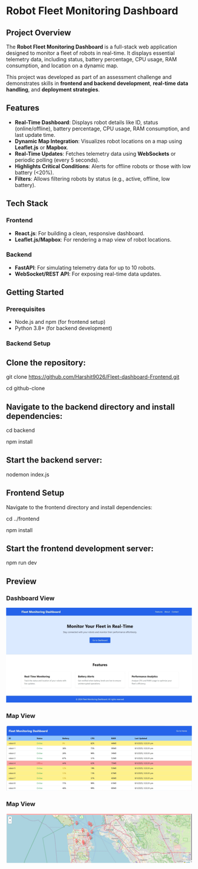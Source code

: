 # Robot Fleet Monitoring Dashboard  

## Project Overview  
The **Robot Fleet Monitoring Dashboard** is a full-stack web application designed to monitor a fleet of robots in real-time. It displays essential telemetry data, including status, battery percentage, CPU usage, RAM consumption, and location on a dynamic map.  

This project was developed as part of an assessment challenge and demonstrates skills in **frontend and backend development**, **real-time data handling**, and **deployment strategies**.  

## Features  
- **Real-Time Dashboard**: Displays robot details like ID, status (online/offline), battery percentage, CPU usage, RAM consumption, and last update time.  
- **Dynamic Map Integration**: Visualizes robot locations on a map using **Leaflet.js** or **Mapbox**.  
- **Real-Time Updates**: Fetches telemetry data using **WebSockets** or periodic polling (every 5 seconds).  
- **Highlights Critical Conditions**: Alerts for offline robots or those with low battery (<20%).  
- **Filters**: Allows filtering robots by status (e.g., active, offline, low battery).

## Tech Stack  
### Frontend  
- **React.js**: For building a clean, responsive dashboard.  
- **Leaflet.js/Mapbox**: For rendering a map view of robot locations.  

### Backend  
- **FastAPI**: For simulating telemetry data for up to 10 robots.  
- **WebSocket/REST API**: For exposing real-time data updates.

## Getting Started  

### Prerequisites  
- Node.js and npm (for frontend setup)  
- Python 3.8+ (for backend development)

### Backend Setup
## Clone the repository:
  git clone https://github.com/Harshit9026/Fleet-dashboard-Frontend.git
   
   cd github-clone
   
## Navigate to the backend directory and install dependencies:

cd backend

npm install


## Start the backend server:

nodemon index.js

## Frontend Setup

Navigate to the frontend directory and install dependencies:

cd ../frontend

npm install

## Start the frontend development server:

npm run dev 


## Preview  

### Dashboard View  
![Dashboard Preview](https://github.com/Harshit9026/Fleet-dashboard-Frontend/blob/master/src/assests/dashboardv.jpg?raw=true)

### Map View  
![Map View](https://github.com/Harshit9026/Fleet-dashboard-Frontend/blob/master/src/assests/dashboardview.jpg?raw=true)

### Map View  
![Map View](https://github.com/Harshit9026/Fleet-dashboard-Frontend/blob/master/src/assests/mapview3.png?raw=true)


